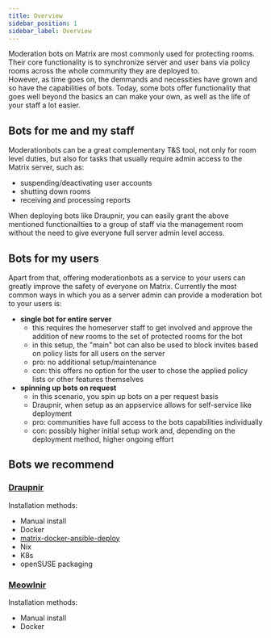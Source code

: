 ```yaml
---
title: Overview
sidebar_position: 1
sidebar_label: Overview
---
```

Moderation bots on Matrix are most commonly used for protecting rooms.  
Their core functionality is to synchronize server and user bans via policy rooms across the whole community they are deployed to.  
However, as time goes on, the demmands and necessities have grown and so have the capabilities of bots. Today, some bots offer functionality that goes well beyond the basics an can make your own, as well as the life of your staff a lot easier.

## Bots for me and my staff

Moderationbots can be a great complementary T&S tool, not only for room level duties, but also for tasks that usually require admin access to the Matrix server, such as:
* suspending/deactivating user accounts
* shutting down rooms
* receiving and processing reports

When deploying bots like Draupnir, you can easily grant the above mentioned functionailties to a group of staff via the management room without the need to give everyone full server admin level access.

## Bots for my users

Apart from that, offering moderationbots as a service to your users can greatly improve the safety of everyone on Matrix.
Currently the most common ways in which you as a server admin can provide a moderation bot to your users is:
* **single bot for entire server**
    * this requires the homeserver staff to get involved and approve the addition of new rooms to the set of protected rooms for the bot
    * in this setup, the "main" bot can also be used to block invites based on policy lists for all users on the server
    * pro: no additional setup/maintenance 
    * con: this offers no option for the user to chose the applied policy lists or other features themselves  
* **spinning up bots on request**
    * in this scenario, you spin up bots on a per request basis
    * Draupnir, when setup as an appservice allows for self-service like deployment
    * pro: communities have full access to the bots capabilities individually
    * con: possibly higher initial setup work and, depending on the deployment method, higher ongoing effort
  
## Bots we recommend

### [Draupnir](https://github.com/the-draupnir-project/Draupnir)  
Installation methods:
- Manual install
- Docker
- [matrix-docker-ansible-deploy](https://github.com/spantaleev/matrix-docker-ansible-deploy)
- Nix
- K8s
- openSUSE packaging
### [Meowlnir](https://github.com/maunium/meowlnir)
Installation methods:
- Manual install
- Docker